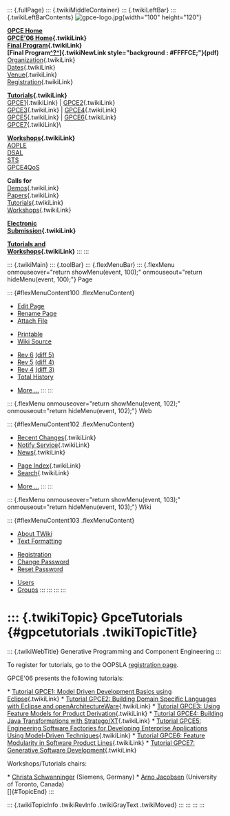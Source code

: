 ::: {.fullPage}
::: {.twikiMiddleContainer}
::: {.twikiLeftBar}
::: {.twikiLeftBarContents}
![gpce-logo.jpg](../pub/GPCE06/WebLeftBar/gpce-logo.jpg){width="100"
height="120"}

**[GPCE Home](http://www.gpce.org/)**\
**[GPCE\'06 Home](WebHome){.twikiLink}**\
**[Final Program](ConferenceProgram){.twikiLink}**\
**[Final
Program[^?^](http://www.program-transformation.org/edit/GPCE06/PubGPCE06WebHomeGpceProgrampdf?topicparent=GPCE06.GpceTutorials)]{.twikiNewLink
style="background : #FFFFCE;"}(pdf)**\
[Organization](ConferenceOrganization){.twikiLink}\
[Dates](ImportantDates){.twikiLink}\
[Venue](ConferenceVenue){.twikiLink}\
[Registration](ConferenceRegistration){.twikiLink}

**[Tutorials](GpceTutorials){.twikiLink}**\
[GPCE1](TutorialGPCE1){.twikiLink} \|
[GPCE2](TutorialGPCE2){.twikiLink}\
[GPCE3](TutorialGPCE3){.twikiLink} \|
[GPCE4](TutorialGPCE4){.twikiLink}\
[GPCE5](TutorialGPCE5){.twikiLink} \|
[GPCE6](TutorialGPCE6){.twikiLink}\
[GPCE7](TutorialGPCE7){.twikiLink}\

**[Workshops](GpceWorkshops){.twikiLink}**\
[AOPLE](http://www.softeng.ox.ac.uk/aople/)\
[DSAL](http://dsal06.dcc.uchile.cl/)\
[STS](http://www.program-transformation.org/Sts/STS06)\
[GPCE4QoS](http://www.cis.uab.edu/gpce-qos/)

**Calls for**\
[Demos](CallForDemonstrations){.twikiLink}\
[Papers](CallForPapers){.twikiLink}\
[Tutorials](CallForTutorials){.twikiLink}\
[Workshops](CallForWorkshops){.twikiLink}

**[Electronic\
Submission](ElectronicSubmission){.twikiLink}**

**[Tutorials and\
Workshops](TutorialsAndWorkshops){.twikiLink}**
:::
:::

::: {.twikiMain}
::: {.toolBar}
::: {.flexMenuBar}
::: {.flexMenu onmouseover="return showMenu(event, 100);" onmouseout="return hideMenu(event, 100);"}
Page

::: {#flexMenuContent100 .flexMenuContent}
-   [Edit
    Page](http://www.program-transformation.org/edit/GPCE06/GpceTutorials?t=1536827512)
-   [Rename
    Page](http://www.program-transformation.org/rename/GPCE06/GpceTutorials)
-   [Attach
    File](http://www.program-transformation.org/attach/GPCE06/GpceTutorials)

<!-- -->

-   [Printable](http://www.program-transformation.org/view/GPCE06/GpceTutorials?skin=print.pattern)
-   [Wiki
    Source](http://www.program-transformation.org/view/GPCE06/GpceTutorials?skin=text&raw=on&contenttype=text/plain)

<!-- -->

-   [Rev
    6](http://www.program-transformation.org/view/GPCE06/GpceTutorials?rev=1.6)
    [(diff 5)](http://www.program-transformation.org/rdiff/GPCE06/GpceTutorials?rev1=1.6&rev2=1.5)
-   [Rev
    5](http://www.program-transformation.org/view/GPCE06/GpceTutorials?rev=1.5)
    [(diff 4)](http://www.program-transformation.org/rdiff/GPCE06/GpceTutorials?rev1=1.5&rev2=1.4)
-   [Rev
    4](http://www.program-transformation.org/view/GPCE06/GpceTutorials?rev=1.4)
    [(diff 3)](http://www.program-transformation.org/rdiff/GPCE06/GpceTutorials?rev1=1.4&rev2=1.3)
-   [Total
    History](http://www.program-transformation.org/rdiff/GPCE06/GpceTutorials)

<!-- -->

-   [More
    \...](http://www.program-transformation.org/oops/GPCE06/GpceTutorials?template=oopsmore&param1=1.6&param2=1.6)
:::
:::

::: {.flexMenu onmouseover="return showMenu(event, 102);" onmouseout="return hideMenu(event, 102);"}
Web

::: {#flexMenuContent102 .flexMenuContent}
-   [Recent
    Changes](http://www.program-transformation.org/GPCE06/WebChanges){.twikiLink}
-   [Notify Service](WebNotify){.twikiLink}
-   [News](WebNews){.twikiLink}

<!-- -->

-   [Page
    Index](http://www.program-transformation.org/GPCE06/WebIndex){.twikiLink}
-   [Search](WebSearch){.twikiLink}

<!-- -->

-   [More
    \...](http://www.program-transformation.org/oops/GPCE06/GpceTutorials?template=oopsmore&param1=1.6&param2=1.6)
:::
:::

::: {.flexMenu onmouseover="return showMenu(event, 103);" onmouseout="return hideMenu(event, 103);"}
Wiki

::: {#flexMenuContent103 .flexMenuContent}
-   [About
    TWiki](http://www.program-transformation.org/view/TWiki/WebHome)
-   [Text
    Formatting](http://www.program-transformation.org/view/TWiki/TextFormattingRules)

<!-- -->

-   [Registration](http://www.program-transformation.org/view/TWiki/TWikiRegistration)
-   [Change
    Password](http://www.program-transformation.org/view/TWiki/ChangePassword)
-   [Reset
    Password](http://www.program-transformation.org/view/TWiki/ResetPassword)

<!-- -->

-   [Users](http://www.program-transformation.org/view/Main/TWikiUsers)
-   [Groups](http://www.program-transformation.org/view/Main/TWikiGroups)
:::
:::
:::
:::

::: {.twikiTopic}
GpceTutorials {#gpcetutorials .twikiTopicTitle}
=============

::: {.twikiWebTitle}
Generative Programming and Component Engineering
:::

To register for tutorials, go to the OOPSLA [registration
page](http://www.oopsla.org/2006/registration.html).

GPCE\'06 presents the following tutorials:

\* [Tutorial GPCE1: Model Driven Development Basics using
Eclipse](TutorialGPCE1){.twikiLink} \* [Tutorial GPCE2: Building Domain
Specific Languages with Eclipse and
openArchitectureWare](TutorialGPCE2){.twikiLink} \* [Tutorial GPCE3:
Using Feature Models for Product Derivation](TutorialGPCE3){.twikiLink}
\* [Tutorial GPCE4: Building Java Transformations with
Stratego/XT](TutorialGPCE4){.twikiLink} \* [Tutorial GPCE5: Engineering
Software Factories for Developing Enterprise Applications Using
Model-Driven Techniques](TutorialGPCE5){.twikiLink} \* [Tutorial GPCE6:
Feature Modularity in Software Product Lines](TutorialGPCE6){.twikiLink}
\* [Tutorial GPCE7: Generative Software
Development](TutorialGPCE7){.twikiLink}

Workshops/Tutorials chairs:

\* [Christa Schwanninger](http://www.kircher-schwanninger.de/christa/)
(Siemens, Germany) \* [Arno
Jacobsen](http://www.eecg.toronto.edu/~jacobsen/) (University of
Toronto, Canada)\
[]{#TopicEnd}
:::

::: {.twikiTopicInfo .twikiRevInfo .twikiGrayText .twikiMoved}
:::
:::
:::
:::
